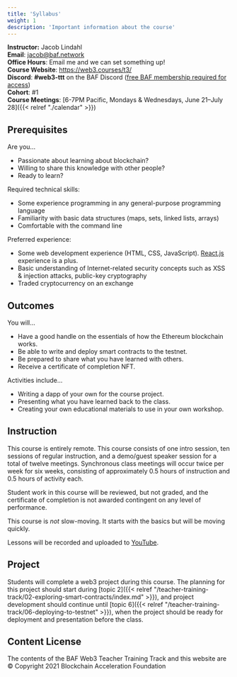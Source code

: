 ```yaml
---
title: 'Syllabus'
weight: 1
description: 'Important information about the course'
---
```


**Instructor:** Jacob Lindahl \
**Email**: <jacob@baf.network> \
**Office Hours**: Email me and we can set something up! \
**Course Website**: <https://web3.courses/t3/> \
**Discord**: **\#web3-ttt** on the BAF Discord ([free BAF membership required for access](https://www.blockchainacceleration.org/membership)) \
**Cohort**: \#1 \
**Course Meetings**: [6-7PM Pacific, Mondays & Wednesdays, June 21&ndash;July 28]({{< relref "./calendar" >}})

## Prerequisites

Are you...

- Passionate about learning about blockchain?
- Willing to share this knowledge with other people?
- Ready to learn?

Required technical skills:

- Some experience programming in any general-purpose programming language
- Familiarity with basic data structures (maps, sets, linked lists, arrays)
- Comfortable with the command line

Preferred experience:

- Some web development experience (HTML, CSS, JavaScript). [React.js](https://reactjs.org/) experience is a plus.
- Basic understanding of Internet-related security concepts such as XSS & injection attacks, public-key cryptography
- Traded cryptocurrency on an exchange

## Outcomes

You will...

- Have a good handle on the essentials of how the Ethereum blockchain works.
- Be able to write and deploy smart contracts to the testnet.
- Be prepared to share what you have learned with others.
- Receive a certificate of completion NFT.

Activities include...

- Writing a dapp of your own for the course project.
- Presenting what you have learned back to the class.
- Creating your own educational materials to use in your own workshop.

## Instruction

This course is entirely remote. This course consists of one intro session, ten sessions of regular instruction, and a demo/guest speaker session for a total of twelve meetings. Synchronous class meetings will occur twice per week for six weeks, consisting of approximately 0.5 hours of instruction and 0.5 hours of activity each.

Student work in this course will be reviewed, but not graded, and the certificate of completion is not awarded contingent on any level of performance.

This course is _not_ slow-moving. It starts with the basics but will be moving quickly.

Lessons will be recorded and uploaded to [YouTube](https://www.youtube.com/channel/UClN34KJfDsCVRs8rJHXH_-A).

## Project

Students will complete a web3 project during this course. The planning for this project should start during [topic 2]({{< relref "/teacher-training-track/02-exploring-smart-contracts/index.md" >}}), and project development should continue until [topic 6]({{< relref "/teacher-training-track/06-deploying-to-testnet" >}}), when the project should be ready for deployment and presentation before the class.

## Content License

The contents of the BAF Web3 Teacher Training Track and this website are &copy; Copyright 2021 Blockchain Acceleration Foundation
